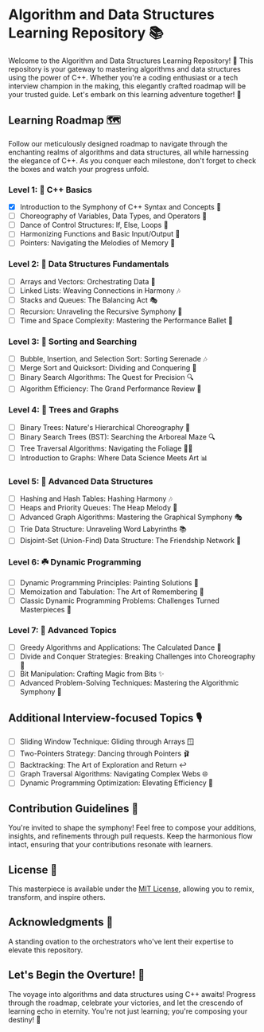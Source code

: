 # Algorithm and Data Structures Learning Repository 📚

Welcome to the Algorithm and Data Structures Learning Repository! 🌟 This repository is your gateway to mastering algorithms and data structures using the power of C++. Whether you're a coding enthusiast or a tech interview champion in the making, this elegantly crafted roadmap will be your trusted guide. Let's embark on this learning adventure together! 🚀

## Learning Roadmap 🗺️

Follow our meticulously designed roadmap to navigate through the enchanting realms of algorithms and data structures, all while harnessing the elegance of C++. As you conquer each milestone, don't forget to check the boxes and watch your progress unfold.

### Level 1: 🌱 C++ Basics
- [x] Introduction to the Symphony of C++ Syntax and Concepts 🎵
- [ ] Choreography of Variables, Data Types, and Operators 💃
- [ ] Dance of Control Structures: If, Else, Loops 🕺
- [ ] Harmonizing Functions and Basic Input/Output 🎼
- [ ] Pointers: Navigating the Melodies of Memory 🎹

### Level 2: 🌿 Data Structures Fundamentals
- [ ] Arrays and Vectors: Orchestrating Data 🎻
- [ ] Linked Lists: Weaving Connections in Harmony 🎶
- [ ] Stacks and Queues: The Balancing Act 🎭
- [ ] Recursion: Unraveling the Recursive Symphony 🎻
- [ ] Time and Space Complexity: Mastering the Performance Ballet 💃
 
### Level 3: 🍃 Sorting and Searching
- [ ] Bubble, Insertion, and Selection Sort: Sorting Serenade 🎶
- [ ] Merge Sort and Quicksort: Dividing and Conquering 🎵
- [ ] Binary Search Algorithms: The Quest for Precision 🔍
- [ ] Algorithm Efficiency: The Grand Performance Review 🎩

### Level 4: 🌳 Trees and Graphs
- [ ] Binary Trees: Nature's Hierarchical Choreography 🌲
- [ ] Binary Search Trees (BST): Searching the Arboreal Maze 🔍
- [ ] Tree Traversal Algorithms: Navigating the Foliage 🚶‍♂️
- [ ] Introduction to Graphs: Where Data Science Meets Art 📊

### Level 5: 🌺 Advanced Data Structures
- [ ] Hashing and Hash Tables: Hashing Harmony 🎶
- [ ] Heaps and Priority Queues: The Heap Melody 🎼
- [ ] Advanced Graph Algorithms: Mastering the Graphical Symphony 🎭
- [ ] Trie Data Structure: Unraveling Word Labyrinths 📚
- [ ] Disjoint-Set (Union-Find) Data Structure: The Friendship Network 🤝

### Level 6: ☘️ Dynamic Programming
- [ ] Dynamic Programming Principles: Painting Solutions 🎨
- [ ] Memoization and Tabulation: The Art of Remembering 📝
- [ ] Classic Dynamic Programming Problems: Challenges Turned Masterpieces 🧩

### Level 7: 🌟 Advanced Topics
- [ ] Greedy Algorithms and Applications: The Calculated Dance 💃
- [ ] Divide and Conquer Strategies: Breaking Challenges into Choreography 🕺
- [ ] Bit Manipulation: Crafting Magic from Bits ✨
- [ ] Advanced Problem-Solving Techniques: Mastering the Algorithmic Symphony 🎻

## Additional Interview-focused Topics 🎙️

- [ ] Sliding Window Technique: Gliding through Arrays 🪟
- [ ] Two-Pointers Strategy: Dancing through Pointers 🩰
- [ ] Backtracking: The Art of Exploration and Return ↩️
- [ ] Graph Traversal Algorithms: Navigating Complex Webs 🌐
- [ ] Dynamic Programming Optimization: Elevating Efficiency 🚀

## Contribution Guidelines 🤝

You're invited to shape the symphony! Feel free to compose your additions, insights, and refinements through pull requests. Keep the harmonious flow intact, ensuring that your contributions resonate with learners.

## License 📜

This masterpiece is available under the [MIT License](LICENSE), allowing you to remix, transform, and inspire others.

## Acknowledgments 🙌

A standing ovation to the orchestrators who've lent their expertise to elevate this repository.

## Let's Begin the Overture! 🎻

The voyage into algorithms and data structures using C++ awaits! Progress through the roadmap, celebrate your victories, and let the crescendo of learning echo in eternity. You're not just learning; you're composing your destiny! 🎼
